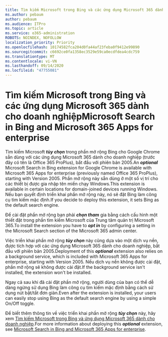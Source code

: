 ```yaml
---
title: Tìm kiếm Microsoft trong Bing và các ứng dụng Microsoft 365 dành cho doanh nghiệp
ms.author: pebaum
author: pebaum
ms.audience: ITPro
ms.topic: article
ms.service: o365-administration
ROBOTS: NOINDEX, NOFOLLOW
localization_priority: Priority
ms.openlocfilehash: 10174582fca204d0fa44af23feba0f9412e99890
ms.sourcegitcommit: c6692ce0fa1358ec3529e59ca0ecdfdea4cdc759
ms.translationtype: MT
ms.contentlocale: vi-VN
ms.lasthandoff: 09/14/2020
ms.locfileid: "47755081"
---
```

# <a name="microsoft-search-in-bing-and-microsoft-365-apps-for-enterprise"></a><span data-ttu-id="a3893-102">Tìm kiếm Microsoft trong Bing và các ứng dụng Microsoft 365 dành cho doanh nghiệp</span><span class="sxs-lookup"><span data-stu-id="a3893-102">Microsoft Search in Bing and Microsoft 365 Apps for enterprise</span></span>

<span data-ttu-id="a3893-103">Tìm kiếm Microsoft ***tùy chọn*** trong phần mở rộng Bing cho Google Chrome sẵn dùng với các ứng dụng Microsoft 365 dành cho doanh nghiệp (trước đây có tên là Office 365 ProPlus), bắt đầu với phiên bản 2005.</span><span class="sxs-lookup"><span data-stu-id="a3893-103">An ***optional*** Microsoft Search in Bing extension for Google Chrome is available with Microsoft 365 Apps for enterprise (previously named Office 365 ProPlus), starting with Version 2005.</span></span> <span data-ttu-id="a3893-104">Phần mở rộng này sẵn dùng ở một số vị trí cho các thiết bị được gia nhập tên miền chạy Windows.</span><span class="sxs-lookup"><span data-stu-id="a3893-104">This extension is available in certain locations for domain-joined devices running Windows.</span></span> <span data-ttu-id="a3893-105">Nếu bạn quyết định triển khai phần mở rộng này, nó sẽ đặt Bing làm công cụ tìm kiếm mặc định.</span><span class="sxs-lookup"><span data-stu-id="a3893-105">If you decide to deploy this extension, it sets Bing as the default search engine.</span></span>

<span data-ttu-id="a3893-106">Để cài đặt phần mở rộng bạn phải ***chọn tham*** gia bằng cách cấu hình một thiết đặt trong phần tìm kiếm Microsoft của Trung tâm quản trị Microsoft 365.</span><span class="sxs-lookup"><span data-stu-id="a3893-106">To install the extension you have to ***opt in*** by configuring a setting in the Microsoft Search section of the Microsoft 365 admin center.</span></span>

<span data-ttu-id="a3893-107">Việc triển khai phần mở rộng ***tùy chọn*** này cũng dựa vào một dịch vụ nền, được tích hợp với các ứng dụng Microsoft 365 dành cho doanh nghiệp, bắt đầu với phiên bản 2005.</span><span class="sxs-lookup"><span data-stu-id="a3893-107">Deployment of this ***optional*** extension also relies on a background service, which is included with Microsoft 365 Apps for enterprise, starting with Version 2005.</span></span> <span data-ttu-id="a3893-108">Nếu dịch vụ nền không được cài đặt, phần mở rộng sẽ không được cài đặt.</span><span class="sxs-lookup"><span data-stu-id="a3893-108">If the background service isn't installed, the extension won't be installed.</span></span>

<span data-ttu-id="a3893-109">Ngay cả sau khi đã cài đặt phần mở rộng, người dùng của bạn có thể dễ dàng ngừng sử dụng Bing làm công cụ tìm kiếm mặc định bằng cách sử dụng nút bật/tắt đơn giản.</span><span class="sxs-lookup"><span data-stu-id="a3893-109">Even after the extension is installed, your users can easily stop using Bing as the default search engine by using a simple On/Off toggle.</span></span>

<span data-ttu-id="a3893-110">Để biết thêm thông tin về việc triển khai phần mở rộng ***tùy chọn*** này, hãy xem [Tìm kiếm Microsoft trong Bing và ứng dụng Microsoft 365 dành cho doanh nghiệp](https://docs.microsoft.com/deployoffice/microsoft-search-bing).</span><span class="sxs-lookup"><span data-stu-id="a3893-110">For more information about deploying this ***optional*** extension, see [Microsoft Search in Bing and Microsoft 365 Apps for enterprise](https://docs.microsoft.com/deployoffice/microsoft-search-bing).</span></span>